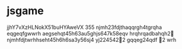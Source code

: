 # jsgame
jjhY7vXzHLNokX51buHYAweVX
355
njmh23fdjthaqqrgh4tgrqha
eqgeqfgwwrh
aegsehqt45h63au5ghjs647k58eqv
hrqhrqadbahqh2￑
njmhfdjtwrhhseht45h6h6sa3y56sj4
yj224542￐2
gqqeg24qdf
￑2
wrh
